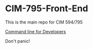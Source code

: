 # CIM-795-Front-End

This is the main repo for CIM 594/795

[Command line for Developers](https://docs.google.com/presentation/d/1yE6dRYP2602XLLm3RbWzcjvhCHg5psxA4517WwGEb08/edit?usp=sharing)

Don't panic!


